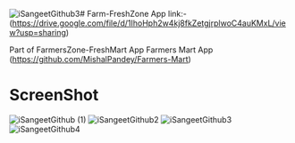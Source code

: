 ![iSangeetGithub3](https://github.com/MishalPandey/Farm-FreshZone/assets/91657594/8c55fb77-46f8-4f9c-be6f-3d29a01fd6bb)# Farm-FreshZone
App link:-(https://drive.google.com/file/d/1IhoHph2w4kj8fkZetgjrplwoC4auKMxL/view?usp=sharing)

Part of FarmersZone-FreshMart App 
Farmers Mart App (https://github.com/MishalPandey/Farmers-Mart)

# ScreenShot
![iSangeetGithub (1)](https://github.com/MishalPandey/Farm-FreshZone/assets/91657594/aab9367b-361e-4445-a15a-a82c16b381e7)
![iSangeetGithub2](https://github.com/MishalPandey/Farm-FreshZone/assets/91657594/0ec18301-44d3-4ff4-a364-fc912b2c3184)
![iSangeetGithub3](https://github.com/MishalPandey/Farm-FreshZone/assets/91657594/653bf8cb-d4da-41b6-ae12-474c27ffa88b)
![iSangeetGithub4](https://github.com/MishalPandey/Farm-FreshZone/assets/91657594/d6acc06c-4a54-4e4b-b7e3-0bbd464d0f5d)
